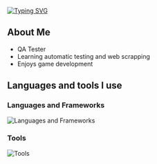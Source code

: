 [![Typing SVG](https://readme-typing-svg.herokuapp.com?font=Fira+Code&duration=2500&pause=1000&color=38C2FF&vCenter=true&width=435&lines=Greetings+Fellow+Humans;I+am+Miroslav+Mad%C4%9Bra)](https://git.io/typing-svg)

## About Me
- QA Tester
- Learning automatic testing and web scrapping
- Enjoys game development

## Languages and tools I use
### Languages and Frameworks
![Languages and Frameworks](https://skillicons.dev/icons?i=cs,python,bash,mysql,postgresql,selenium)

### Tools
![Tools](https://skillicons.dev/icons?i=vim,vscode,github,git,bash,linux,unity,visualstudio)
